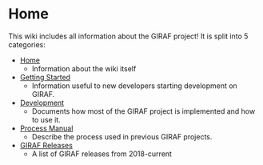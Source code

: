 # Home

This wiki includes all information about the GIRAF project! It is split into 5 categories:

- [Home](./index.md)
    - Information about the wiki itself
- [Getting Started](./getting_started/index.md)
    - Information useful to new developers starting development on GIRAF.
- [Development](./development/index.md)
    - Documents how most of the GIRAF project is implemented and how to use it.
- [Process Manual](./process_manual/2020/index.md)
    - Describe the process used in previous GIRAF projects.
- [GIRAF Releases](./releases/index.md)
    - A list of GIRAF releases from 2018-current
